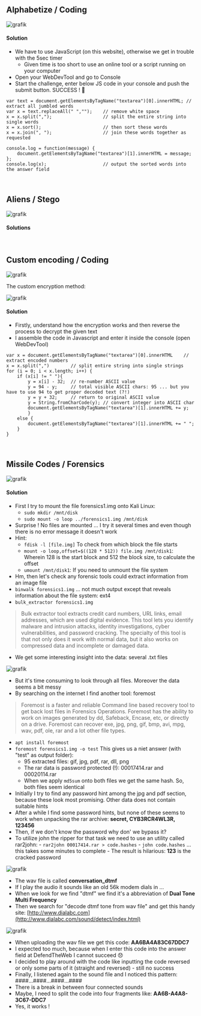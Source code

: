 ## Alphabetize / Coding

![grafik](https://user-images.githubusercontent.com/84674087/137523473-ee801f8e-4942-49e6-8e71-6ff53de095af.png)

#### Solution
- We have to use JavaScript (on this website), otherwise we get in trouble with the 5sec timer
     - Given time is too short to use an online tool or a script running on your computer 
- Open your WebDevTool and go to Console
- Start the challenge, enter below JS code in your console and push the submit button. SUCCESS ! 🙂


```
var text = document.getElementsByTagName("textarea")[0].innerHTML; // extract all jumbled words
var x = text.replaceAll(" ","");    // remove white space
x = x.split(",");                   // split the entire string into single words
x = x.sort();                       // then sort these words
x = x.join(", ");                   // join these words together as requested

console.log = function(message) {
    document.getElementsByTagName("textarea")[1].innerHTML = message;
};
console.log(x);                     // output the sorted words into the answer field
```

<br />

## Aliens / Stego

![grafik](https://user-images.githubusercontent.com/84674087/136847842-4b6d98a1-e422-42ba-b73d-dd60390a6ae0.png)

#### Solutions

<br />

## Custom encoding / Coding

![grafik](https://user-images.githubusercontent.com/84674087/137583606-917142ca-8eb8-4103-8fc8-c81fb60dbd86.png)

The custom encryption method:

![grafik](https://user-images.githubusercontent.com/84674087/137583647-5e8143eb-27bf-4c31-bc46-77d713091e94.png)

#### Solution
- Firstly, understand how the encryption works and then reverse the process to decrypt the given text
- I assemble the code in Javascript and enter it inside the console (open WebDevTool)

```
var x = document.getElementsByTagName("textarea")[0].innerHTML    // extract encoded numbers
x = x.split(",")        // split entire string into single strings
for (i = 0; i < x.length; i++) {
    if (x[i] != " "){
        y = x[i] - 32;  // re-number ASCII value
        y = 94 - y;     // total visible ASCII chars: 95 ... but you have to use 94 to get proper decoded text (?!)
        y = y + 32;     // return to original ASCII value
        y = String.fromCharCode(y); // convert integer into ASCII char
        document.getElementsByTagName("textarea")[1].innerHTML += y;
        }
    else {
        document.getElementsByTagName("textarea")[1].innerHTML += " ";
    }
} 
```

<br />

## Missile Codes / Forensics

![grafik](https://user-images.githubusercontent.com/84674087/137589545-a262053b-23fc-4602-bbf5-d3bbab253a44.png)

#### Solution
- First I try to mount the file forensics1.img onto Kali Linux: 
     - `sudo mkdir /mnt/disk`
     - `sudo mount -o loop ../forensics1.img /mnt/disk` 
- Surprise ! No files are mounted ... I try it several times and even though there is no error message it doesn't work
- Hint:
     - `fdisk -l [file.img]` To check from which block the file starts
     - `mount -o loop,offset=$((128 * 512)) file.img /mnt/disk1`: Wherein 128 is the start block and 512 the block size, to calculate the offset
     - `umount /mnt/disk1`: If you need to unmount the file system
- Hm, then let's check any forensic tools could extract information from an image file
- `binwalk forensics1.img` ... not much output except that reveals information about the file system: ext4
- `bulk_extractor forensics1.img`

> Bulk extractor tool extracts credit card numbers, URL links, email addresses, which are used digital evidence. This tool lets you identify malware and intrusion attacks, identity investigations, cyber vulnerabilities, and password cracking. The specialty of this tool is that not only does it work with normal data, but it also works on compressed data and incomplete or damaged data.

- We get some interesting insight into the data: several .txt files

![grafik](https://user-images.githubusercontent.com/84674087/137773155-c714a80b-92d2-4e37-b164-7451d356e2c0.png)

- But it's time consuming to look through all files. Moreover the data seems a bit messy
- By searching on the internet I find another tool: foremost

> Foremost is a faster and reliable Command line based recovery tool to get back lost files in Forensics Operations. Foremost has the ability to work on images generated by dd, Safeback, Encase, etc, or directly on a drive. Foremost can recover exe, jpg, png, gif, bmp, avi, mpg, wav, pdf, ole, rar and a lot other file types.

- `apt install foremost`
- `foremost forensics1.img -o test` This gives us a niet answer (with "test" as output folder):
     - 95 extracted files: gif, jpg, pdf, rar, dll, png
     - The rar data is password protected (!): 00017414.rar and 00020114.rar
     - When we apply `md5sum` onto both files we get the same hash. So, both files seem identical
- Initially I try to find any password hint among the jpg and pdf section, because these look most promising. Other data does not contain suitable hints
- After a while I find some password hints, but none of these seems to work when unpacking the rar archive: **secret, CYB3RCR4WL3R, 123456**
- Then, if we don't know the password why don' we bypass it?
- To utilize john the ripper for that task we need to use an utility called rar2john:
      - `rar2john 00017414.rar > code.hashes` 
      - `john code.hashes` ... this takes some minutes to complete
      - The result is hilarious: **123** is the cracked password

![grafik](https://user-images.githubusercontent.com/84674087/137771903-0ef5aaa8-bd8c-4ed9-9acc-d18f203ee2fb.png)

- The wav file is called **conversation_dtmf**
- If I play the audio it sounds like an old 56k modem dials in ...
- When we look for we find "dtmf" we find it's a abbreviation of **Dual Tone Multi Frequency**
- Then we search for "decode dtmf tone from wav file" and get this handy site: [http://www.dialabc.com](http://www.dialabc.com/sound/detect/index.html)

![grafik](https://user-images.githubusercontent.com/84674087/137801325-362ea58c-7d06-49a1-b64e-61d46df113be.png)

- When uploading the wav file we get this code: **AA6BA4A83C67DDC7**
- I expected too much, because when I enter this code into the answer field at DefendTheWeb I cannot succeed 😞
- I decided to play around with the code like inputting the code reversed or only some parts of it (straight and reversed) - still no success
- Finally, I listened again to the sound file and I noticed this pattern: ####...####...####...####
- There is a break in between four connected sounds
- Maybe, I need to split the code into four fragments like: **AA6B-A4A8-3C67-DDC7**
- Yes, it works !

<br />

